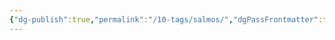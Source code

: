```yaml
---
{"dg-publish":true,"permalink":"/10-tags/salmos/","dgPassFrontmatter":true,"noteIcon":"child","created":"2025-10-18T20:24:13.543+01:00","updated":"2025-10-18T20:24:19.615+01:00"}
---
```


